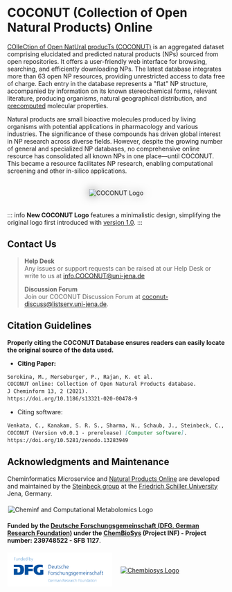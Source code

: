 # COCONUT (Collection of Open Natural Products) Online

[COlleCtion of Open NatUral producTs (COCONUT)](https://coconut.naturalproducts.net) is an aggregated dataset comprising elucidated and predicted natural products (NPs) sourced from open repositories. It offers a user-friendly web interface for browsing, searching, and efficiently downloading NPs. The latest database integrates more than 63 open NP resources, providing unrestricted access to data free of charge. Each entry in the database represents a "flat" NP structure, accompanied by information on its known stereochemical forms, relevant literature, producing organisms, natural geographical distribution, and [precomputed](https://api.naturalproducts.net/docs) molecular properties. 

Natural products are small bioactive molecules produced by living organisms with potential applications in pharmacology and various industries. The significance of these compounds has driven global interest in NP research across diverse fields. However, despite the growing number of general and specialized NP databases, no comprehensive online resource has consolidated all known NPs in one place—until COCONUT. This became a resource facilitates NP research, enabling computational screening and other in-silico applications.

<div style="text-align: center;">
  <img src="/logo.png" alt="COCONUT Logo" style="filter: drop-shadow(0px 0px 10px rgba(0, 0, 0, 0.5)); margin: 20px auto;" width="600">
</div>

::: info
**New COCONUT Logo** features a minimalistic design, simplifying the original logo first introduced with [version 1.0](https://github.com/Steinbeck-Lab/cheminf-jena-logos/blob/main/COCONUT/coconut.png?raw=true).
:::

## Contact Us

> **Help Desk**  
> Any issues or support requests can be raised at our Help Desk or write to us at <a href="mailto:info.COCONUT@uni-jena.de">info.COCONUT@uni-jena.de</a>
> 
>
> **Discussion Forum**  
> Join our COCONUT Discussion Forum at <a href="mailto:coconut-discuss@listserv.uni-jena.de">coconut-discuss@listserv.uni-jena.de</a>.

## Citation Guidelines

**Properly citing the COCONUT Database ensures readers can easily locate the original source of the data used.**

- **Citing Paper:**
```md
Sorokina, M., Merseburger, P., Rajan, K. et al. 
COCONUT online: Collection of Open Natural Products database. 
J Cheminform 13, 2 (2021). 
https://doi.org/10.1186/s13321-020-00478-9
```

- Citing software:
```md
Venkata, C., Kanakam, S. R. S., Sharma, N., Schaub, J., Steinbeck, C., & Rajan, K. (2024).
COCONUT (Version v0.0.1 - prerelease) [Computer software].
https://doi.org/10.5281/zenodo.13283949
```

## Acknowledgments and Maintenance

Cheminformatics Microservice and [Natural Products Online](https://naturalproducts.net/) are developed and maintained by the [Steinbeck group](https://cheminf.uni-jena.de/) at the [Friedrich Schiller University](https://www.uni-jena.de/en/) Jena, Germany.

<div style="display: flex; justify-content: center; margin: 20px 0;">
  <img src="/CheminfGit.png" alt="Cheminf and Computational Metabolomics Logo" width="500">
</div>


<p><strong>Funded by the <a href="https://www.dfg.de/" target="_blank">Deutsche Forschungsgemeinschaft (DFG, German Research Foundation)</a> under the <a href="https://www.chembiosys.de/en/" target="_blank">ChemBioSys</a> (Project INF) - Project number: 239748522 - SFB 1127</strong>.</p>

<div style="display: flex; justify-content: space-between; align-items: center; gap: 20px; margin-top: 20px;">
  <a href="https://www.dfg.de/" target="_blank" style="flex: 1;">
    <img src="https://github.com/Steinbeck-Lab/cheminformatics-microservice/blob/main/docs/public/dfg_logo_schriftzug_blau_foerderung_en.gif?raw=true" style="width: 100%; max-width: 300px;" alt="DFG Logo">
  </a>
  <a href="https://www.chembiosys.de/en/welcome.html" target="_blank" style="flex: 1;">
    <img src="https://github.com/Steinbeck-Lab/cheminformatics-microservice/assets/30716951/45c8e153-8322-4563-a51d-cbdbe4e08627" style="width: 100%; max-width: 300px;" alt="Chembiosys Logo">
  </a>
</div>

